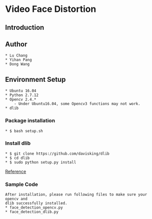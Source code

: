 # Video Face Distortion
## Introduction

## Author
	* Lu Chang
	* Yihan Pang
	* Dong Wang

## Environment Setup
	* Ubuntu 16.04
	* Python 2.7.12
	* Opencv 2.4.*
		- Under Ubuntu16.04, some Opencv3 functions may not work.
	* dlib


### Package installation 
	* $ bash setup.sh
	
### Install dlib
	* $ git clone https://github.com/davisking/dlib 
	* $ cd dlib
	* $ sudo python setup.py install 

[Reference](https://github.com/davisking/dlib)

### Sample Code
	After installation, please run following files to make sure your opencv and
	dlib successfully installed.
	* face_detection_opencv.py
	* face_detection_dlib.py




